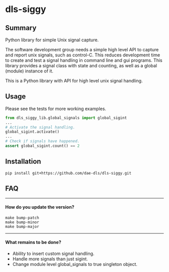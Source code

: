 # dls-siggy

## Summary

Python library for simple Unix signal capture.

The software development group needs a simple high level API to capture and report unix signals, such as control-C.
This reduces development time to create and test a signal handling in command line and gui programs.
This library provides a signal class with state and counting, as well as a global (module) instance of it.

This is a Python library with API for high level unix signal handling.

## Usage
Please see the tests for more working examples.

```python
from dls_siggy_lib.global_signals import global_sigint
...
# Activate the signal handling.
global_sigint.activate()
...
# Check if signals have happened.
assert global_sigint.count() == 2
```

## Installation
```
pip install git+https://github.com/dae-dls/dls-siggy.git
```

## FAQ

____________________________________________________________________________
#### How do you update the version?

```make bump-patch```  
```make bump-minor```  
```make bump-major```   

____________________________________________________________________________
#### What remains to be done?

- Ability to insert custom signal handling.
- Handle more signals than just sigint.
- Change module level global_signals to true singleton object.

